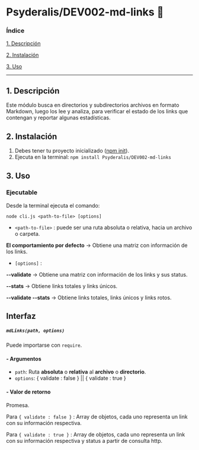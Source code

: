 # **Psyderalis/DEV002-md-links** 🔗

### Índice

 [1. Descripción](#1-descripción)

 [2. Instalación](#2-instalación)

 [3. Uso](#3-uso)

***

## **1. Descripción**
Este módulo busca en directorios y subdirectorios archivos en formato Markdown, luego los lee y analiza, para verificar el estado de los links que contengan y reportar algunas estadísticas. 

## **2. Instalación**

 1. Debes tener tu proyecto inicializado ([npm init]("https://docs.npmjs.com/cli/v9/commands/npm-init")).
 2. Ejecuta en la terminal:
 `npm install Psyderalis/DEV002-md-links`

## **3. Uso**

### **Ejecutable**
Desde la terminal ejecuta el comando:

`node cli.js <path-to-file> [options]`

- `<path-to-file>` : puede ser una ruta absoluta o relativa, hacia un archivo o carpeta.

**El comportamiento por defecto** -> Obtiene una matriz con información de los links.

- `[options]` : 

**--validate** -> Obtiene una matriz con información de los links y sus status.

**--stats** -> Obtiene links totales y links únicos.

**--validate --stats** -> Obtiene links totales, links únicos y links rotos.

## **Interfaz**

##### `mdLinks(path, options)`
Puede importarse con `require`.

#### - Argumentos
* `path`: Ruta **absoluta** o **relativa** al **archivo** o **directorio**.
* `options`: { validate : false } || { validate : true }

#### - Valor de retorno
Promesa.

Para `{ validate : false }` : Array de objetos, cada uno representa un link con su información respectiva.

Para `{ validate : true }` : Array de objetos, cada uno representa un link con su información respectiva y status a partir de consulta http.